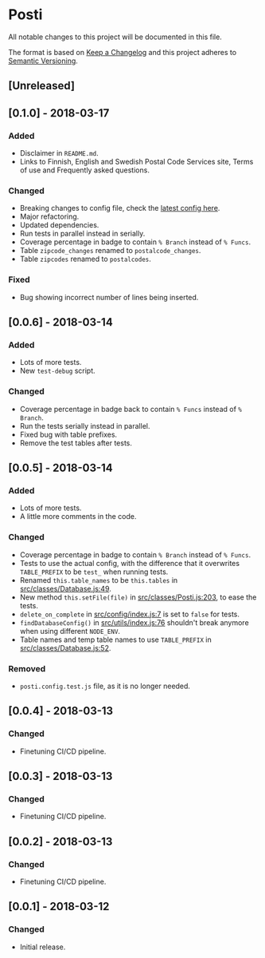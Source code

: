 # Posti
All notable changes to this project will be documented in this file.

The format is based on [Keep a Changelog](http://keepachangelog.com/en/1.0.0/)
and this project adheres to [Semantic Versioning](http://semver.org/spec/v2.0.0.html).

## [Unreleased]


## [0.1.0] - 2018-03-17

### Added
- Disclaimer in `README.md`.
- Links to Finnish, English and Swedish Postal Code Services site, Terms of use and Frequently asked questions.

### Changed
- Breaking changes to config file, check the [latest config here](./posti.config.example.js).
- Major refactoring.
- Updated dependencies.
- Run tests in parallel instead in serially.
- Coverage percentage in badge to contain `% Branch` instead of `% Funcs`.
- Table `zipcode_changes` renamed to `postalcode_changes`.
- Table `zipcodes` renamed to `postalcodes`.

### Fixed
- Bug showing incorrect number of lines being inserted.

## [0.0.6] - 2018-03-14

### Added
- Lots of more tests.
- New `test-debug` script.

### Changed
- Coverage percentage in badge back to contain `% Funcs` instead of `% Branch`.
- Run the tests serially instead in parallel.
- Fixed bug with table prefixes.
- Remove the test tables after tests.


## [0.0.5] - 2018-03-14

### Added
- Lots of more tests.
- A little more comments in the code.

### Changed
- Coverage percentage in badge to contain `% Branch` instead of `% Funcs`.
- Tests to use the actual config, with the difference that it overwrites `TABLE_PREFIX` to be `test_` when running tests.
- Renamed `this.table_names` to be `this.tables` in [src/classes/Database.js:49](./src/classes/Database.js).
- New method `this.setFile(file)` in [src/classes/Posti.js:203](./src/classes/Posti.js), to ease the tests.
- `delete_on_complete` in [src/config/index.js:7](./src/config/index.js) is set to `false` for tests.
- `findDatabaseConfig()` in [src/utils/index.js:76](./src/utils/index.js) shouldn't break anymore when using different `NODE_ENV`.
- Table names and temp table names to use `TABLE_PREFIX` in [src/classes/Database.js:52](./src/classes/Database.js).

### Removed
- `posti.config.test.js` file, as it is no longer needed.


## [0.0.4] - 2018-03-13

### Changed
- Finetuning CI/CD pipeline.


## [0.0.3] - 2018-03-13

### Changed
- Finetuning CI/CD pipeline.


## [0.0.2] - 2018-03-13

### Changed
- Finetuning CI/CD pipeline.


## [0.0.1] - 2018-03-12

### Changed
- Initial release.
